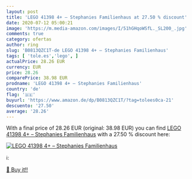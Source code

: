 ```yaml
---
layout: post
title: 'LEGO 41398 4+ – Stephanies Familienhaus at 27.50 % discount'
date: 2020-07-12 05:00:21
image: 'https://m.media-amazon.com/images/I/51hGHqoWSfL._SL200_.jpg'
comments: true
category: ofertas
author: ring
slug: 'B0813QZC1T-de LEGO 41398 4+ – Stephanies Familienhaus'
tags: [ 'tole.es','lego', ]
actualPrice: 28.26 EUR
currency: EUR
price: 28.26
comparePrice: 38.98 EUR
prodname: 'LEGO 41398 4+ – Stephanies Familienhaus'
country: 'de'
flag: '🇩🇪'
buyurl: 'https://www.amazon.de/dp/B0813QZC1T/?tag=tolees0ca-21'
descuento: '27.50'
average: '28.26'
---
```


With a final price of 28.26 EUR (original: 38.98 EUR) you can find [LEGO 41398 4+ – Stephanies Familienhaus](https://www.amazon.de/dp/B0813QZC1T/?tag=tolees0ca-21) with a  27.50 % discount here:

[![LEGO 41398 4+ – Stephanies Familienhaus](https://m.media-amazon.com/images/I/51hGHqoWSfL._SL200_.jpg)](https://www.amazon.de/dp/B0813QZC1T/?tag=tolees0ca-21)

ℹ️:


[🛒 Buy it!!](https://www.amazon.de/dp/B0813QZC1T/?tag=tolees0ca-21)
